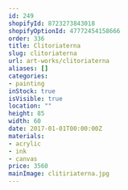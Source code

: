 ```yaml
---
id: 249
shopifyId: 8723273843018
shopifyOptionId: 47772454158666
order: 336
title: Clitoriaterna
slug: clitoriaterna
url: art-works/clitoriaterna
aliases: []
categories:
- painting
inStock: true
isVisible: true
location: ""
height: 85
width: 60
date: 2017-01-01T00:00:00Z
materials:
- acrylic
- ink
- canvas
price: 3560
mainImage: clitiriaterna.jpg
---
```

